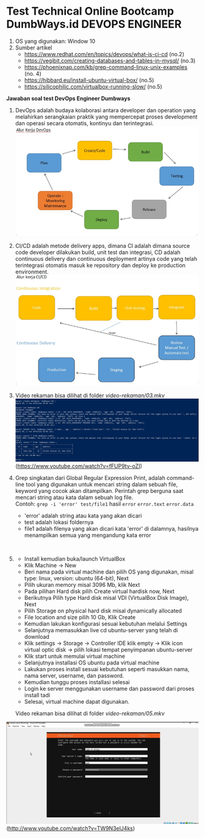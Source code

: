 # Test Technical Online Bootcamp DumbWays.id DEVOPS ENGINEER
1. OS yang digunakan: Window 10
2. Sumber artikel
   - https://www.redhat.com/en/topics/devops/what-is-ci-cd (no.2)
   - https://vegibit.com/creating-databases-and-tables-in-mysql/ (no.3)
   - https://phoenixnap.com/kb/grep-command-linux-unix-examples (no. 4)
   - https://hibbard.eu/install-ubuntu-virtual-box/ (no.5)
   - https://silicophilic.com/virtualbox-running-slow/ (no.5)


**Jawaban soal test DevOps Engineer Dumbways**
1. DevOps adalah budaya kolaborasi antara developer dan operation yang melahirkan serangkaian praktik yang mempercepat proses development dan operasi secara otomatis, kontinyu dan terintegrasi.
![01.jpg](images/01.jpg)

2. CI/CD adalah metode delivery apps, dimana CI adalah dimana source code developer dilakukan build, unit test dan integrasi, CD adalah continuous delivery dan continuous deployment artinya code yang telah terintegrasi otomatis masuk ke repository dan deploy ke production environment.\
![02.jpg](images/02.jpg)

3. Video rekaman bisa dilihat di folder _video-rekaman/03.mkv_ 
   ![03.jpg](images/03.jpg)(https://www.youtube.com/watch?v=fFUP9tv-oZI)


4. Grep singkatan dari Global Regular Expression Print, adalah command-line tool yang digunakan untuk mencari string dalam sebuah file, keyword yang cocok akan ditampilkan. Perintah grep berguna saat mencari string atau kata dalam sebuah log file.\
Contoh:
  `grep -i 'error' test/file1`
  hasil `error`
  `error.text`
  `error.data` 
    - 'error' adalah string atau kata yang akan dicari
    - test adalah lokasi foldernya
    - file1 adalah filenya yang akan dicari kata 'error' di dalamnya, hasilnya menampilkan semua yang mengandung kata error
    
  <br  />

5. - Install kemudian buka/launch VirtualBox
   - Klik Machine -> New
   - Beri nama pada virtual machine dan pilih OS yang digunakan, misal type: linux, version: ubuntu (64-bit), Next
   - Pilih ukuran memory misal 3096 Mb, klik Next
   - Pada pilihan Hard disk pilih Create virtual hardisk now, Next
   - Berikutnya Pilih type Hard disk misal VDI (VirtualBox Disk Image), Next
   - Pilih Storage on physical hard disk misal dynamically allocated
   - File location and size pilih 10 Gb, Klik Create
   - Kemudian lakukan konfigurasi sesuai kebutuhan melalui Settings
   - Selanjutnya memasukkan live cd ubuntu-server yang telah di download
   - Klik settings -> Storage -> Controller IDE klik empty -> Klik icon virtual optic disk -> pilih lokasi tempat penyimpanan ubuntu-server
   - Klik start untuk memulai virtual machine
   - Selanjutnya installasi OS ubuntu pada virtual machine 
   - Lakukan proses install sesuai kebutuhan seperti masukkan nama, nama server, username, dan password.
   - Kemudian tunggu proses installasi selesai
   - Login ke server menggunakan username dan password dari proses install tadi
   - Selesai, virtual machine dapat digunakan.

   Video rekaman bisa dilihat di folder _video-rekaman/05.mkv_
   
![05-video](images/05.jpg)(http://www.youtube.com/watch?v=TW9N3elJ4ks)

